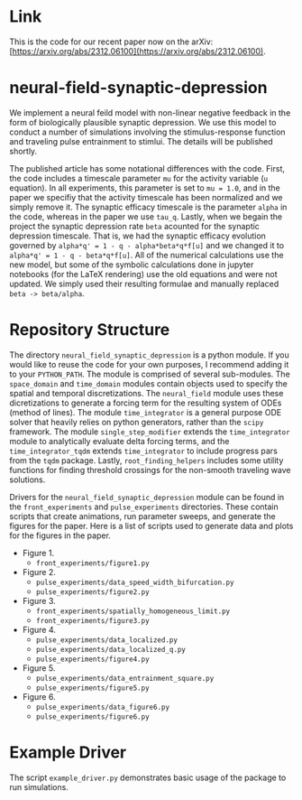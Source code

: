 # Link
This is the code for our recent paper now on the arXiv: [https://arxiv.org/abs/2312.06100](https://arxiv.org/abs/2312.06100).
# neural-field-synaptic-depression
We implement a neural feild model with non-linear negative feedback in the form of biologically plausible synaptic depression. We use this model to conduct a number of simulations involving the stimulus-response function and traveling pulse entrainment to stimlui. The details will be published shortly.

The published article has some notational differences with the code. First, the code includes a timescale parameter `mu` for the activity variable (`u` equation). In all experiments, this parameter is set to `mu = 1.0`, and in the paper we specifiy that the activity timescale has been normalized and we simply remove it. The synaptic efficacy timescale is the parameter `alpha` in the code, whereas in the paper we use `tau_q`. Lastly, when we begain the project the synaptic depression rate `beta` acounted for the synaptic depression timescale. That is, we had the synaptic efficacy evolution governed by `alpha*q' = 1 - q - alpha*beta*q*f[u]` and we changed it to `alpha*q' = 1 - q - beta*q*f[u]`. All of the numerical calculations use the new model, but some of the symbolic calculations done in jupyter notebooks (for the LaTeX rendering) use the old equations and were not updated. We simply used their resulting formulae and manually replaced `beta -> beta/alpha`.

# Repository Structure
The directory `neural_field_synaptic_depression` is a python module. If you would like to reuse the code for your own purposes, I recommend adding it to your `PYTHON_PATH`. The module is comprised of several sub-modules. The `space_domain` and `time_domain` modules contain objects used to specify the spatial and temporal discretizations. The `neural_field` module uses these dicretizations to generate a forcing term for the resulting system of ODEs (method of lines). The module `time_integrator` is a general purpose ODE solver that heavily relies on python generators, rather than the `scipy` framework. The module `single_step_modifier` extends the `time_integrator` module to analytically evaluate delta forcing terms, and the `time_integrator_tqdm` extends `time_integrator` to include progress pars from the `tqdm` package. Lastly, `root_finding_helpers` includes some utility functions for finding threshold crossings for the non-smooth traveling wave solutions.

Drivers for the `neural_field_synaptic_depression` module can be found in the `front_experiments` and `pulse_experiments` directories. These contain scripts that create animations, run parameter sweeps, and generate the figures for the paper. Here is a list of scripts used to generate data and plots for the figures in the paper.
 - Figure 1.
 	- `front_experiments/figure1.py`
 - Figure 2.
 	- `pulse_experiments/data_speed_width_bifurcation.py`
	- `pulse_experiments/figure2.py`
 - Figure 3.
 	- `front_experiments/spatially_homogeneous_limit.py`
	- `front_experiments/figure3.py`
 - Figure 4.
 	- `pulse_experiments/data_localized.py`
 	- `pulse_experiments/data_localized_q.py`
	- `pulse_experiments/figure4.py`
 - Figure 5.
 	- `pulse_experiments/data_entrainment_square.py`
	- `pulse_experiments/figure5.py`
 - Figure 6.
 	- `pulse_experiments/data_figure6.py`
	- `pulse_experiments/figure6.py`


# Example Driver
The script `example_driver.py` demonstrates basic usage of the package to run simulations.
